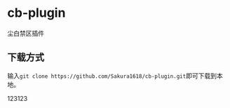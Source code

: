 # cb-plugin
尘白禁区插件

## 下载方式
输入`git clone https://github.com/Sakura1618/cb-plugin.git`即可下载到本地。

123123
